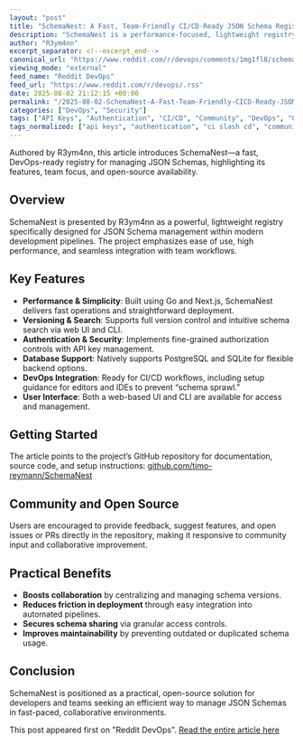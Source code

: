 ```yaml
---
layout: "post"
title: "SchemaNest: A Fast, Team-Friendly CI/CD-Ready JSON Schema Registry"
description: "SchemaNest is a performance-focused, lightweight registry for JSON Schemas supporting versioning, search, fine-grained authentication, and built-in database support. It's designed for seamless integration into CI/CD pipelines and team workflows, with web UI, CLI, and extensibility for editors and IDEs. Open source and feedback-friendly."
author: "R3ym4nn"
excerpt_separator: <!--excerpt_end-->
canonical_url: "https://www.reddit.com/r/devops/comments/1mg1fl8/schemanest_where_schemas_grow_thrive_and_scale/"
viewing_mode: "external"
feed_name: "Reddit DevOps"
feed_url: "https://www.reddit.com/r/devops/.rss"
date: 2025-08-02 21:12:15 +00:00
permalink: "/2025-08-02-SchemaNest-A-Fast-Team-Friendly-CICD-Ready-JSON-Schema-Registry.html"
categories: ["DevOps", "Security"]
tags: ["API Keys", "Authentication", "CI/CD", "Community", "DevOps", "Go", "JSON Schema", "Next.js", "PostgreSQL", "Schema Registry", "Security", "SQLite", "Team Collaboration", "Versioning"]
tags_normalized: ["api keys", "authentication", "ci slash cd", "community", "devops", "go", "json schema", "next dot js", "postgresql", "schema registry", "security", "sqlite", "team collaboration", "versioning"]
---
```


Authored by R3ym4nn, this article introduces SchemaNest—a fast, DevOps-ready registry for managing JSON Schemas, highlighting its features, team focus, and open-source availability.<!--excerpt_end-->

## Overview

SchemaNest is presented by R3ym4nn as a powerful, lightweight registry specifically designed for JSON Schema management within modern development pipelines. The project emphasizes ease of use, high performance, and seamless integration with team workflows.

## Key Features

- **Performance & Simplicity**: Built using Go and Next.js, SchemaNest delivers fast operations and straightforward deployment.
- **Versioning & Search**: Supports full version control and intuitive schema search via web UI and CLI.
- **Authentication & Security**: Implements fine-grained authorization controls with API key management.
- **Database Support**: Natively supports PostgreSQL and SQLite for flexible backend options.
- **DevOps Integration**: Ready for CI/CD workflows, including setup guidance for editors and IDEs to prevent “schema sprawl.”
- **User Interface**: Both a web-based UI and CLI are available for access and management.

## Getting Started

The article points to the project’s GitHub repository for documentation, source code, and setup instructions: [github.com/timo-reymann/SchemaNest](https://github.com/timo-reymann/SchemaNest)

## Community and Open Source

Users are encouraged to provide feedback, suggest features, and open issues or PRs directly in the repository, making it responsive to community input and collaborative improvement.

## Practical Benefits

- **Boosts collaboration** by centralizing and managing schema versions.
- **Reduces friction in deployment** through easy integration into automated pipelines.
- **Secures schema sharing** via granular access controls.
- **Improves maintainability** by preventing outdated or duplicated schema usage.

## Conclusion

SchemaNest is positioned as a practical, open-source solution for developers and teams seeking an efficient way to manage JSON Schemas in fast-paced, collaborative environments.

This post appeared first on "Reddit DevOps". [Read the entire article here](https://www.reddit.com/r/devops/comments/1mg1fl8/schemanest_where_schemas_grow_thrive_and_scale/)
